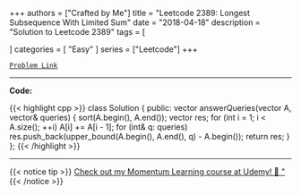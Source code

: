 
+++
authors = ["Crafted by Me"]
title = "Leetcode 2389: Longest Subsequence With Limited Sum"
date = "2018-04-18"
description = "Solution to Leetcode 2389"
tags = [
    
]
categories = [
    "Easy"
]
series = ["Leetcode"]
+++



[`Problem Link`](https://leetcode.com/problems/longest-subsequence-with-limited-sum/description/)

---

**Code:**

{{< highlight cpp >}}
class Solution {
public:
    vector<int> answerQueries(vector<int> A, vector<int>& queries) {
        sort(A.begin(), A.end());
        vector<int> res;
        for (int i = 1; i < A.size(); ++i)
            A[i] += A[i - 1];
        for (int& q: queries)
            res.push_back(upper_bound(A.begin(), A.end(), q) - A.begin());
        return res;
    }
};
{{< /highlight >}}


---


{{< notice tip >}}
[Check out my Momentum Learning course at Udemy! 🚀 "](https://www.udemy.com/course/blind-75-the-data-structures-and-algorithms-essentials/)
{{< /notice >}}

